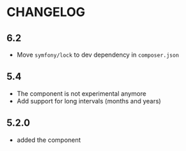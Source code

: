 CHANGELOG
=========

6.2
---

* Move `symfony/lock` to dev dependency in `composer.json`

5.4
---

 * The component is not experimental anymore
 * Add support for long intervals (months and years)

5.2.0
-----

 * added the component
